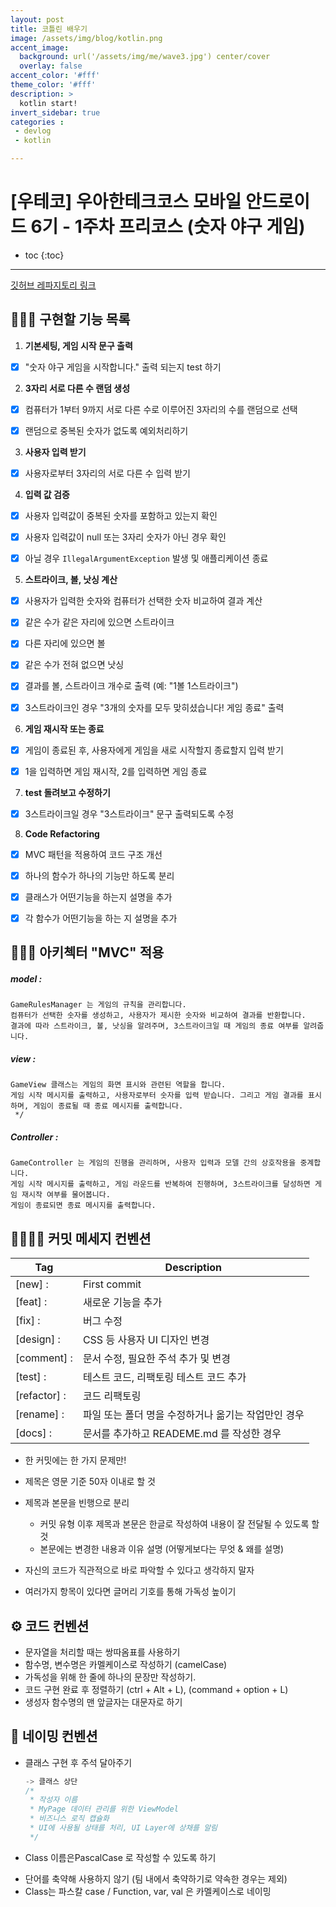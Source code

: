 ```yaml
---
layout: post
title: 코틀린 배우기
image: /assets/img/blog/kotlin.png
accent_image: 
  background: url('/assets/img/me/wave3.jpg') center/cover
  overlay: false
accent_color: '#fff'
theme_color: '#fff'
description: >
  kotlin start!
invert_sidebar: true
categories :
 - devlog	
 - kotlin

---
```


# [우테코] 우아한테크코스 모바일 안드로이드 6기 - 1주차 프리코스 (숫자 야구 게임)

* toc
{:toc}
---

[깃허브 레파지토리 링크](https://github.com/AgileCatch/kotlin-baseball-6/tree/AgileCatch)

## 👩🏻‍💻 **구현할 기능 목록**

1. **기본세팅, 게임 시작 문구 출력**

- [x] "숫자 야구 게임을 시작합니다." 출력 되는지 test 하기




2. **3자리 서로 다른 수 랜덤 생성**

- [x] 컴퓨터가 1부터 9까지 서로 다른 수로 이루어진 3자리의 수를 랜덤으로 선택
- [x] 랜덤으로 중복된 숫자가 없도록 예외처리하기




3. **사용자 입력 받기**

- [x] 사용자로부터 3자리의 서로 다른 수 입력 받기




4. **입력 값 검증**

- [x] 사용자 입력값이 중복된 숫자를 포함하고 있는지 확인
- [x] 사용자 입력값이 null 또는 3자리 숫자가 아닌 경우 확인
- [x] 아닐 경우 `IllegalArgumentException` 발생 및 애플리케이션 종료




5. **스트라이크, 볼, 낫싱 계산**

- [x] 사용자가 입력한 숫자와 컴퓨터가 선택한 숫자 비교하여 결과 계산
- [x] 같은 수가 같은 자리에 있으면 스트라이크
- [x] 다른 자리에 있으면 볼
- [x] 같은 수가 전혀 없으면 낫싱
- [x] 결과를 볼, 스트라이크 개수로 출력 (예: "1볼 1스트라이크")
- [x] 3스트라이크인 경우 "3개의 숫자를 모두 맞히셨습니다! 게임 종료" 출력




6. **게임 재시작 또는 종료**

- [x] 게임이 종료된 후, 사용자에게 게임을 새로 시작할지 종료할지 입력 받기
- [x] 1을 입력하면 게임 재시작, 2를 입력하면 게임 종료




7. **test 돌려보고 수정하기**
- [x] 3스트라이크일 경우 "3스트라이크" 문구 출력되도록 수정



8. **Code Refactoring**
- [x] MVC 패턴을 적용하여 코드 구조 개선
- [x] 하나의 함수가 하나의 기능만 하도록 분리
- [x] 클래스가 어떤기능을 하는지 설명을 추가
- [x] 각 함수가 어떤기능을 하는 지 설명을 추가



## 👩🏻‍💻 **아키첵터 "MVC" 적용**

##### model :

```
GameRulesManager 는 게임의 규칙을 관리합니다.
컴퓨터가 선택한 숫자를 생성하고, 사용자가 제시한 숫자와 비교하여 결과를 반환합니다.
결과에 따라 스트라이크, 볼, 낫싱을 알려주며, 3스트라이크일 때 게임의 종료 여부를 알려줍니다.
```

##### view :

```
GameView 클래스는 게임의 화면 표시와 관련된 역할을 합니다.
게임 시작 메시지를 출력하고, 사용자로부터 숫자를 입력 받습니다. 그리고 게임 결과를 표시하며, 게임이 종료될 때 종료 메시지를 출력합니다.
 */
```

##### Controller :

```
GameController 는 게임의 진행을 관리하며, 사용자 입력과 모델 간의 상호작용을 중계합니다.
게임 시작 메시지를 출력하고, 게임 라운드를 반복하여 진행하며, 3스트라이크를 달성하면 게임 재시작 여부를 물어봅니다.
게임이 종료되면 종료 메시지를 출력합니다.
```



## **🫱🏻‍🫲🏼 커밋 메세지 컨벤션**

| Tag          | Description                                         |
| ------------ | --------------------------------------------------- |
| [new] :      | First commit                                        |
| [feat] :     | 새로운 기능을 추가                                  |
| [fix] :      | 버그 수정                                           |
| [design] :   | CSS 등 사용자 UI 디자인 변경                        |
| [comment] :  | 문서 수정, 필요한 주석 추가 및 변경                 |
| [test] :     | 테스트 코드, 리팩토링 테스트 코드 추가              |
| [refactor] : | 코드 리팩토링                                       |
| [rename] :   | 파일 또는 폴더 명을 수정하거나 옮기는 작업만인 경우 |
| [docs] :   	 | 문서를 추가하고 READEME.md 를 작성한 경우|

*  한 커밋에는 한 가지 문제만!
* 제목은 영문 기준 50자 이내로 할 것
* 제목과 본문을 빈행으로 분리
  * 커밋 유형 이후 제목과 본문은 한글로 작성하여 내용이 잘 전달될 수 있도록 할 것
  * 본문에는 변경한 내용과 이유 설명 (어떻게보다는 무엇 & 왜를 설명)

* 자신의 코드가 직관적으로 바로 파악할 수 있다고 생각하지 말자
* 여러가지 항목이 있다면 글머리 기호를 통해 가독성 높이기



## **⚙️ 코드 컨벤션**

* 문자열을 처리할 때는 쌍따옴표를 사용하기
* 함수명, 변수명은 카멜케이스로 작성하기 (camelCase)
* 가독성을 위해 한 줄에 하나의 문장만 작성하기. 
* 코드 구현 완료 후 정렬하기 (ctrl + Alt + L), (command + option + L)
* 생성자 함수명의 맨 앞글자는 대문자로 하기



## **💬 네이밍 컨벤션**

* 클래스 구현 후 주석 달아주기

  ```kotlin
  -> 클래스 상단
  /*
   * 작성자 이름
   * MyPage 데이터 관리를 위한 ViewModel
   * 비즈니스 로직 캡슐화
   * UI에 사용될 상태를 처리, UI Layer에 상채를 알림
   */
  ```

* Class 이름은PascalCase 로 작성할 수 있도록 하기

- 단어를 축약해 사용하지 않기 (팀 내에서 축약하기로 약속한 경우는 제외)
- Class는 파스칼 case / Function, var, val 은 카멜케이스로 네이밍



